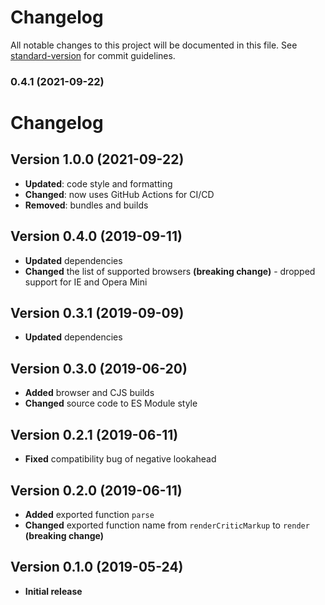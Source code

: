 # Changelog

All notable changes to this project will be documented in this file. See [standard-version](https://github.com/conventional-changelog/standard-version) for commit guidelines.

### 0.4.1 (2021-09-22)

# Changelog

## Version 1.0.0 (2021-09-22)

- **Updated**: code style and formatting
- **Changed**: now uses GitHub Actions for CI/CD
- **Removed**: bundles and builds

## Version 0.4.0 (2019-09-11)

- **Updated** dependencies
- **Changed** the list of supported browsers **(breaking change)** - dropped support for IE and Opera Mini

## Version 0.3.1 (2019-09-09)

- **Updated** dependencies

## Version 0.3.0 (2019-06-20)

- **Added** browser and CJS builds
- **Changed** source code to ES Module style

## Version 0.2.1 (2019-06-11)

- **Fixed** compatibility bug of negative lookahead

## Version 0.2.0 (2019-06-11)

- **Added** exported function `parse`
- **Changed** exported function name from `renderCriticMarkup` to `render` **(breaking change)**

## Version 0.1.0 (2019-05-24)

- **Initial release**
